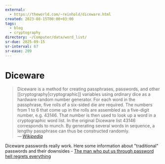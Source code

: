 ```yaml
---
external:
  - https://theworld.com/~reinhold/diceware.html
created: 2023-08-15T00:00+03:00
tags:
  - blog
  - cryptography
directory: ~/Computer/data/word_list/
sr-due: 2025-09-15
sr-interval: 67
sr-ease: 209
---
```


# Diceware

> Diceware is a method for creating passphrases, passwords, and other [[cryptography|cryptographic]] variables using ordinary dice as a hardware random number generator. For each word in the passphrase, five rolls of a six-sided die are required. The numbers from 1 to 6 that come up in the rolls are assembled as a five-digit number, e.g. 43146. That number is then used to look up a word in a cryptographic word list. In the original Diceware list 43146 corresponds to munch. By generating several words in sequence, a lengthy passphrase can thus be constructed randomly.\
> — <cite>[Wikipedia](https://en.wikipedia.org/wiki/Diceware)</cite>

Diceware passwords really work. Here some information about "traditional" passwords and their downsides - [The man who put us through password hell regrets everything](https://www.engadget.com/2017-08-08-nist-new-password-guidelines.html)
